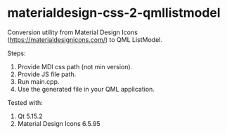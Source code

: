 # materialdesign-css-2-qmllistmodel
Conversion utility from Material Design Icons (https://materialdesignicons.com/) to QML ListModel.

Steps:
1. Provide MDI css path (not min version).
2. Provide JS file path.
3. Run main.cpp.
4. Use the generated file in your QML application.

Tested with:
1. Qt 5.15.2
2. Material Design Icons 6.5.95


